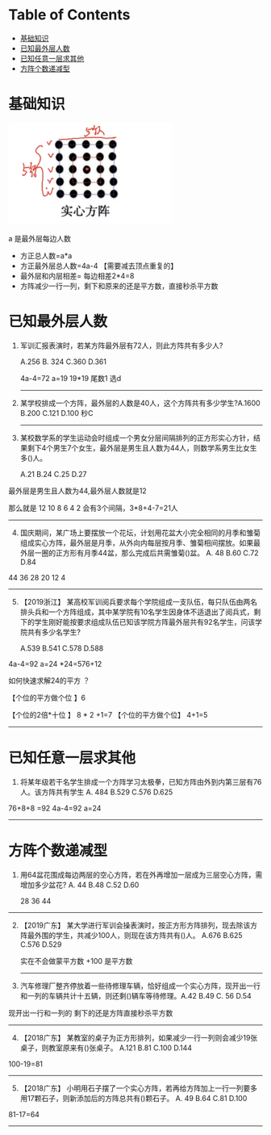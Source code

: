 # Table of Contents

* [基础知识](#基础知识)
* [已知最外层人数](#已知最外层人数)
* [已知任意一层求其他](#已知任意一层求其他)
* [方阵个数递减型](#方阵个数递减型)


# 基础知识



![1711085129479](.images/1711085129479.png)



a 是最外层每边人数

+ 方正总人数=a*a
+ 方正最外层总人数=4a-4  【需要减去顶点重复的】
+ 最外层和内层相差= 每边相差2*4=8
+ 方阵减少一行一列，剩下和原来的还是平方数，直接秒杀平方数





# 已知最外层人数

1. 军训汇报表演时，若某方阵最外层有72人，则此方阵共有多少人?

   A.256
   B. 324
   C.360
   D.361

   4a-4=72 a=19 19*19 尾数1 选d

   ------

2. 某学校排成一个方阵，最外层的人数是40人，这个方阵共有多少学生?A.1600
   B.200
   C.121
   D.100  秒C

   -----

3. 某校数学系的学生运动会时组成一个男女分层间隔排列的正方形实心方针，结果剩下4个男生7个女生，最外层是男生且人数为44人，则数学系男生比女生多()人。

   A.21
   B.24
   C.25
   D.27

最外层是男生且人数为44,最外层人数就是12 

那么就是 12 10 8 6 4 2 会有3个间隔，3*8+4-7=21人

---

4. 国庆期间，某广场上要摆放一个花坛，计划用花盆大小完全相同的月季和雏菊组成实心方阵，最外层是月季，从外向内每层按月季、雏菊相间摆放。如果最外层一圈的正方形有月季44盆，那么完成后共需雏菊()盆。
   A. 48
   B.60
   C.72
   D.84

  44 36 28 20 12  4 



-----

5. 【2019浙江】
   某高校军训阅兵要求每个学院组成一支队伍，每只队伍由两名排头兵和一个方阵组成，其中某学院有10名学生因身体不适退出了阅兵式，剩下的学生刚好能按要求组成队伍已知该学院方阵最外层共有92名学生，问该学院共有多少名学生?

   A.539
   B.541
   C.578
   D.588



4a-4=92 a=24 *24=576+12

如何快速求解24的平方 ？

【个位的平方做个位 】6

【个位的2倍*十位 】 8 * 2 +1=7
       【个位的平方做个位】 4+1=5



-----

#  已知任意一层求其他

1. 将某年级若干名学生排成一个方阵学习太极拳，已知方阵由外到内第三层有76人。该方阵共有学生
   A. 484
   B.529
   C.576
   D.625

76+8+8 =92 4a-4=92 a=24

----





# 方阵个数递减型

1. 用64盆花围成每边两层的空心方阵，若在外再增加一层成为三层空心方阵，需增加多少盆花?
   A. 44
   B.48
   C.52
   D.60

   28 36  44 

----

2. 【2019广东】
   某大学进行军训会操表演时，按正方形方阵排列，现去除该方阵最外围的学生，共减少100人，则现在该方阵共有()人。
   A.676
   B.625
   C.576
   D.529

   

   实在不会做蒙平方数 +100 是平方数

   -----

3. 汽车修理厂整齐停放着一些待修理车辆，恰好组成一个实心方阵，现开出一行和一列的车辆共计十五辆，则还剩()辆车等待修理。A.42
   B.49
   C. 56
   D.54

现开出一行和一列的 剩下的还是方阵直接秒杀平方数

---

4. 【2018广东】
   某教室的桌子为正方形排列，如果减少一行一列则会减少19张桌子，则教室原来有()张桌子。
   A.121
   B.81
   C.100
   D.144

100-19=81 

-----

5. 【2018广东】
   小明用石子摆了一个实心方阵，若再给方阵加上一行一列要多用17颗石子，则新添加后的方阵总共有()颗石子。
   A. 49
   B.64
   C.81
   D.100

81-17=64 

---



